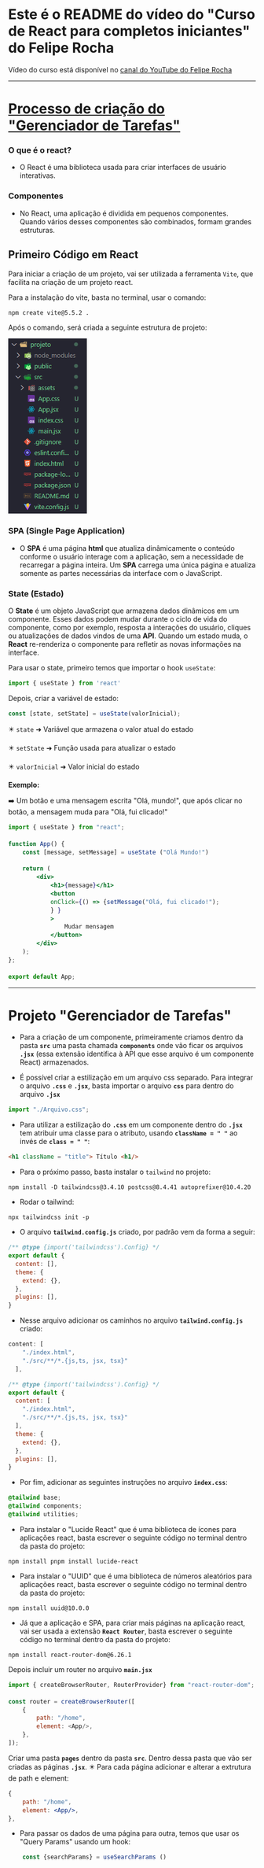 # Este é o README do vídeo do "Curso de React para completos iniciantes" do Felipe Rocha

Vídeo do curso está disponível no [canal do YouTube do Felipe Rocha](https://youtu.be/2RWsLmu8yVc?si=n8V7t1yarrNJd3ZF)

---
# [Processo de criação do "Gerenciador de Tarefas"](#projeto-gerenciador-de-tarefas)

### O que é o react?

* O React é uma biblioteca usada para criar interfaces de usuário interativas.

### Componentes

* No React, uma aplicação é dividida em pequenos componentes. Quando vários desses componentes são combinados, formam grandes estruturas.

## Primeiro Código em React

Para iniciar a criação de um projeto, vai ser utilizada a ferramenta `Vite`, que facilita na criação de um projeto react.

Para a instalação do vite, basta no terminal, usar o comando:

```
npm create vite@5.5.2 .
```

Após o comando, será criada a seguinte estrutura de projeto:

![estrutura do projeto](midia/estrutura-do-projeto.png)

### SPA (Single Page Application)

* O **SPA** é uma página **html** que atualiza dinâmicamente o conteúdo conforme o usuário interage com a aplicação, sem a necessidade de recarregar a página inteira. Um **SPA** carrega uma única página e atualiza somente as partes necessárias da interface com o JavaScript.

### State (Estado)

O **State** é um objeto JavaScript que armazena dados dinâmicos em um componente. Esses dados podem mudar durante o ciclo de vida do componente, como por exemplo, resposta a interações do usuário, cliques ou atualizações de dados vindos de uma **API**. Quando um estado muda, o **React** re-renderiza o componente para refletir as novas informações na interface.

Para usar o state, primeiro temos que importar o hook `useState`:

```js
import { useState } from 'react'
```

Depois, criar a variável de estado:

```js
const [state, setState] = useState(valorInicial);
```

✴️ `state` ➜ Variável que armazena o valor atual do estado

✴️ `setState` ➜ Função usada para atualizar o estado

✴️ `valorInicial` ➜ Valor inicial do estado

**Exemplo:**

➡️ Um botão e uma mensagem escrita "Olá, mundo!", que após clicar no botão, a mensagem muda para "Olá, fui clicado!"

```jsx
import { useState } from "react";

function App() {
    const [message, setMessage] = useState ("Olá Mundo!")

    return (
        <div>
            <h1>{message}</h1>
            <button 
            onClick={() => {setMessage("Olá, fui clicado!");
            } }
            >
                Mudar mensagem
            </button>
        </div>
    );
};

export default App;
```



---

# Projeto "Gerenciador de Tarefas"

* Para a criação de um componente, primeiramente criamos dentro da pasta **`src`** uma pasta chamada **`components`** onde vão ficar os arquivos **`.jsx`** (essa extensão identifica à API que esse arquivo é um componente React) armazenados.

* É possível criar a estilização em um arquivo css separado. Para integrar o arquivo **`.css`** e **`.jsx`**, basta importar o arquivo **`css`** para dentro do arquivo **`.jsx`**

```jsx
import "./Arquivo.css";
```

* Para utilizar a estilização do **`.css`** em um componente dentro do **`.jsx`** tem atribuir uma classe para o atributo, usando **`className = " "`** ao invés de **`class = " "`**:

```html
<h1 className = "title"> Título <h1/>
```

* Para o próximo passo, basta instalar o `tailwind` no projeto:

```
npm install -D tailwindcss@3.4.10 postcss@8.4.41 autoprefixer@10.4.20
```

* Rodar o tailwind:

```
npx tailwindcss init -p
```

* O arquivo **`tailwind.config.js`** criado, por padrão vem da forma a seguir:

```js
/** @type {import('tailwindcss').Config} */
export default {
  content: [],
  theme: {
    extend: {},
  },
  plugins: [],
}
```

* Nesse arquivo adicionar os caminhos no arquivo **`tailwind.config.js`** criado:

```js
content: [
    "./index.html",
    "./src/**/*.{js,ts, jsx, tsx}"
  ],
```

```js
/** @type {import('tailwindcss').Config} */
export default {
  content: [
    "./index.html",
    "./src/**/*.{js,ts, jsx, tsx}"
  ],
  theme: {
    extend: {},
  },
  plugins: [],
}
```

* Por fim, adicionar as seguintes instruções no arquivo **`index.css`**:
```css
@tailwind base;
@tailwind components;
@tailwind utilities;
```

* Para instalar o "Lucide React" que é uma biblioteca de ícones para aplicações react, basta escrever o seguinte código no terminal dentro da pasta do projeto:
```
npm install pnpm install lucide-react
```

* Para instalar o "UUID" que é uma biblioteca de números aleatórios para aplicações react, basta escrever o seguinte código no terminal dentro da pasta do projeto:
```
npm install uuid@10.0.0
```

* Já que a aplicação e SPA, para criar mais páginas na aplicação react, vai ser usada a extensão **`React Router`**, basta escrever o seguinte código no terminal dentro da pasta do projeto:
```
npm install react-router-dom@6.26.1
```
Depois incluir um router no arquivo **`main.jsx`**

```js
import { createBrowserRouter, RouterProvider} from "react-router-dom";

const router = createBrowserRouter([
    {
        path: "/home",
        element: <App/>,
    },
]);
```

Criar uma pasta **`pages`** dentro da pasta **`src`**. Dentro dessa pasta que vão ser criadas as páginas **`.jsx`**.
✴️ Para cada página adicionar e alterar a extrutura de path e element: 
```jsx
{
    path: "/home",
    element: <App/>,
},
```

* Para passar os dados de uma página para outra, temos que usar os "Query Params" usando um hook:

```jsx
    const {searchParams} = useSearchParams ()
```